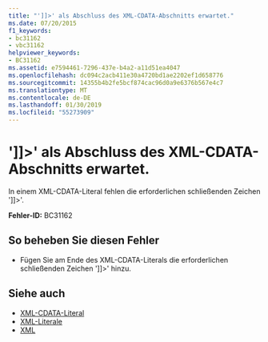```yaml
---
title: "']]>' als Abschluss des XML-CDATA-Abschnitts erwartet."
ms.date: 07/20/2015
f1_keywords:
- bc31162
- vbc31162
helpviewer_keywords:
- BC31162
ms.assetid: e7594461-7296-437e-b4a2-a11d51ea4047
ms.openlocfilehash: dc094c2acb411e30a4720bd1ae2202ef1d658776
ms.sourcegitcommit: 14355b4b2fe5bcf874cac96d0a9e6376b567e4c7
ms.translationtype: MT
ms.contentlocale: de-DE
ms.lasthandoff: 01/30/2019
ms.locfileid: "55273909"
---
```

# <a name="expected-closing--for-xml-cdata-section"></a>']]>' als Abschluss des XML-CDATA-Abschnitts erwartet.
In einem XML-CDATA-Literal fehlen die erforderlichen schließenden Zeichen ']]>'.  
  
 **Fehler-ID:** BC31162  
  
## <a name="to-correct-this-error"></a>So beheben Sie diesen Fehler  
  
-   Fügen Sie am Ende des XML-CDATA-Literals die erforderlichen schließenden Zeichen ']]>' hinzu.  
  
## <a name="see-also"></a>Siehe auch
- [XML-CDATA-Literal](../../visual-basic/language-reference/xml-literals/xml-cdata-literal.md)
- [XML-Literale](../../visual-basic/language-reference/xml-literals/index.md)
- [XML](../../visual-basic/programming-guide/language-features/xml/index.md)
